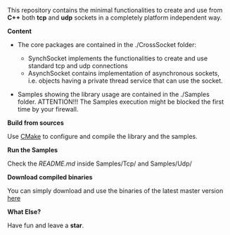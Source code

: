 This repository contains the minimal functionalities to create and use from **C++** both **tcp** and **udp** sockets in a
completely platform independent way.

**Content**

  * The core packages are contained in the ./CrossSocket folder:
  	* SynchSocket implements the functionalities to create and use standard tcp and udp connections
  	* AsynchSocket contains implementation of asynchronous sockets, i.e. objects having a private thread service that can use the socket.
  
  * Samples showing the library usage are contained in the ./Samples folder. ATTENTION!!! The Samples execution might be blocked the first time by your firewall.
 
**Build from sources**

Use [CMake](https://cmake.org) to configure and compile the library and the samples.

**Run the Samples**

Check the *README.md* inside Samples/Tcp/ and Samples/Udp/

**Download compiled binaries**

You can simply download and use the binaries of the latest master version [here](https://github.com/andreacasalino/Cross-Platform-Socket/actions/runs/640613596)

**What Else?**

Have fun and leave a **star**.

